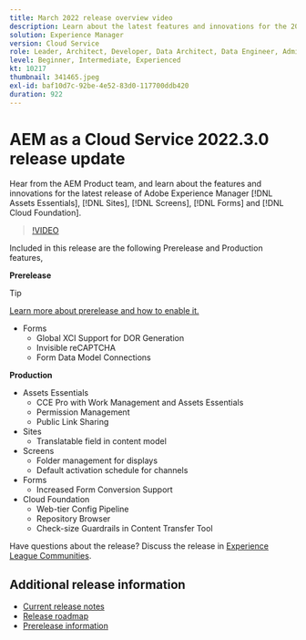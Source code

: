 ```yaml
---
title: March 2022 release overview video
description: Learn about the latest features and innovations for the 2022-3-0 release for Adobe Experience Manager [!DNL Assets Essentials], [!DNL Sites], [!DNL Screens], [!DNL Forms] and [!DNL Cloud Foundation].
solution: Experience Manager
version: Cloud Service
role: Leader, Architect, Developer, Data Architect, Data Engineer, Admin, User
level: Beginner, Intermediate, Experienced
kt: 10217
thumbnail: 341465.jpeg
exl-id: baf10d7c-92be-4e52-83d0-117700ddb420
duration: 922
---
```

# AEM as a Cloud Service 2022.3.0 release update 

Hear from the AEM Product team, and learn about the features and innovations for the latest release of Adobe Experience Manager [!DNL Assets Essentials], [!DNL Sites], [!DNL Screens], [!DNL Forms] and [!DNL Cloud Foundation].

>[!VIDEO](https://video.tv.adobe.com/v/341465/?quality=12&learn=on)

Included in this release are the following Prerelease and Production features,

**Prerelease**

>[!TIP]
>
>[Learn more about prerelease and how to enable it.](https://experienceleague.adobe.com/docs/experience-manager-cloud-service/content/release-notes/prerelease.html)

* Forms
  * Global XCI Support for DOR Generation
  * Invisible reCAPTCHA
  * Form Data Model Connections

**Production**

* Assets Essentials
  * CCE Pro with Work Management and Assets Essentials
  * Permission Management
  * Public Link Sharing
* Sites
  * Translatable field in content model
* Screens
  * Folder management for displays
  * Default activation schedule for channels
* Forms
  * Increased Form Conversion Support
* Cloud Foundation
  * Web-tier Config Pipeline
  * Repository Browser
  * Check-size Guardrails in Content Transfer Tool

Have questions about the release?  Discuss the release in [Experience League Communities](https://experienceleaguecommunities.adobe.com/t5/adobe-experience-manager/aem-as-a-cloud-service-2022-3-0-release-update/td-p/449599).

## Additional release information

* [Current release notes](https://experienceleague.adobe.com/docs/experience-manager-cloud-service/content/release-notes/home.html)
* [Release roadmap](https://experienceleague.adobe.com/docs/experience-manager-release-information/aem-release-updates/update-releases-roadmap.html)
* [Prerelease information](https://experienceleague.adobe.com/docs/experience-manager-cloud-service/content/release-notes/prerelease.html)
